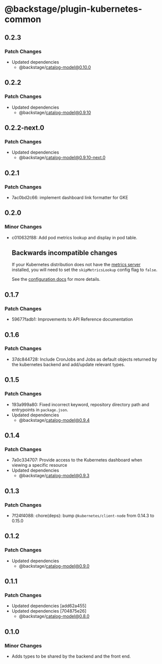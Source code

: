 # @backstage/plugin-kubernetes-common

## 0.2.3

### Patch Changes

- Updated dependencies
  - @backstage/catalog-model@0.10.0

## 0.2.2

### Patch Changes

- Updated dependencies
  - @backstage/catalog-model@0.9.10

## 0.2.2-next.0

### Patch Changes

- Updated dependencies
  - @backstage/catalog-model@0.9.10-next.0

## 0.2.1

### Patch Changes

- 7ac0bd2c66: implement dashboard link formatter for GKE

## 0.2.0

### Minor Changes

- c010632f88: Add pod metrics lookup and display in pod table.

  ## Backwards incompatible changes

  If your Kubernetes distribution does not have the [metrics server](https://github.com/kubernetes-sigs/metrics-server) installed,
  you will need to set the `skipMetricsLookup` config flag to `false`.

  See the [configuration docs](https://backstage.io/docs/features/kubernetes/configuration) for more details.

## 0.1.7

### Patch Changes

- 59677fadb1: Improvements to API Reference documentation

## 0.1.6

### Patch Changes

- 37dc844728: Include CronJobs and Jobs as default objects returned by the kubernetes backend and add/update relevant types.

## 0.1.5

### Patch Changes

- 193a999a80: Fixed incorrect keyword, repository directory path and entrypoints in `package.json`.
- Updated dependencies
  - @backstage/catalog-model@0.9.4

## 0.1.4

### Patch Changes

- 7a0c334707: Provide access to the Kubernetes dashboard when viewing a specific resource
- Updated dependencies
  - @backstage/catalog-model@0.9.3

## 0.1.3

### Patch Changes

- 7f24f4088: chore(deps): bump `@kubernetes/client-node` from 0.14.3 to 0.15.0

## 0.1.2

### Patch Changes

- Updated dependencies
  - @backstage/catalog-model@0.9.0

## 0.1.1

### Patch Changes

- Updated dependencies [add62a455]
- Updated dependencies [704875e26]
  - @backstage/catalog-model@0.8.0

## 0.1.0

### Minor Changes

- Adds types to be shared by the backend and the front end.
